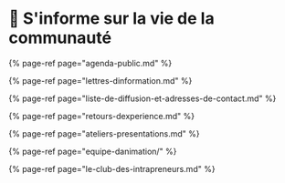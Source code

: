 # 📰 S'informe sur la vie de la communauté

{% page-ref page="agenda-public.md" %}

{% page-ref page="lettres-dinformation.md" %}

{% page-ref page="liste-de-diffusion-et-adresses-de-contact.md" %}

{% page-ref page="retours-dexperience.md" %}

{% page-ref page="ateliers-presentations.md" %}

{% page-ref page="equipe-danimation/" %}

{% page-ref page="le-club-des-intrapreneurs.md" %}



